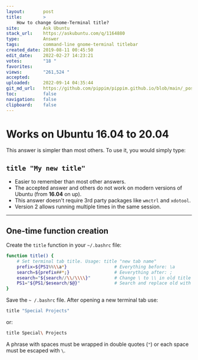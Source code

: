```yaml
---
layout:       post
title:        >
    How to change Gnome-Terminal title?
site:         Ask Ubuntu
stack_url:    https://askubuntu.com/q/1164880
type:         Answer
tags:         command-line gnome-terminal titlebar
created_date: 2019-08-11 00:45:50
edit_date:    2022-02-27 14:23:21
votes:        "18 "
favorites:    
views:        "261,524 "
accepted:     
uploaded:     2022-09-14 04:35:44
git_md_url:   https://github.com/pippim/pippim.github.io/blob/main/_posts/2019/2019-08-11-How-to-change-Gnome-Terminal-title_.md
toc:          false
navigation:   false
clipboard:    false
---
```



# Works on Ubuntu 16.04 to 20.04

This answer is simpler than most others. To use it, you would simply type:

## `title "My new title"`

- Easier to remember than most other answers.
- The accepted answer and others do not work on modern versions of Ubuntu (from **16.04** on up).
- This answer doesn't require 3rd party packages like `wmctrl` and `xdotool`.
- Version 2 allows running multiple times in the same session.


----------

## One-time function creation

Create the `title` function in your `~/.bashrc` file:

``` bash
function title() {
    # Set terminal tab title. Usage: title "new tab name"
    prefix=${PS1%%\\a*}                  # Everything before: \a
    search=${prefix##*;}                 # Eeverything after: ;
    esearch="${search//\\/\\\\}"         # Change \ to \\ in old title
    PS1="${PS1/$esearch/$@}"             # Search and replace old with new
}
```

Save the `~ /.bashrc` file. After opening a new terminal tab use:

``` bash
title "Special Projects"
```

or:

``` bash
title Special\ Projects
```

A phrase with spaces must be wrapped in double quotes (`"`) or each space must be escaped with `\`.
